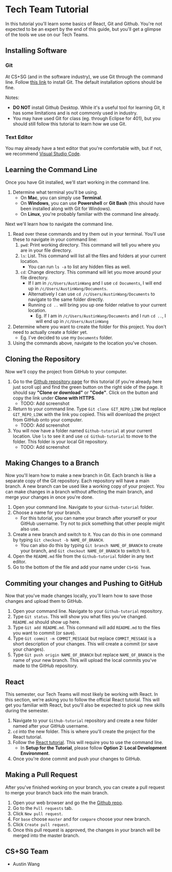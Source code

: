 # Tech Team Tutorial
In this tutorial you'll learn some basics of React, Git and Github. You're not expected to be an expert by the end of this guide, but you'll get a glimpse of the tools we use on our Tech Teams.

## Installing Software
### Git
At CS+SG (and in the software industry), we use Git through the command line.
Follow [this link](https://Git-scm.com/book/en/v2/Getting-Started-Installing-Git) to install Git. The default installation options should be fine.

Notes: 
- **DO NOT** install Github Desktop. While it's a useful tool for learning Git, it has some limitations and is not commonly used in industry.
- You may have used Git for class (eg. through Eclipse for 401), but you should still follow this tutorial to learn how we use Git.

### Text Editor
You may already have a text editor that you're comfortable with, but if not, we recommend [Visual Studio Code](https://code.visualstudio.com/).

## Learning the Command Line
Once you have Git installed, we'll start working in the command line.
1. Determine what terminal you'll be using.
    - On **Mac**, you can simply use **Terminal**. 
    - On **Windows**, you can use **Powershell** or **Git Bash** (this should have been installed along with Git for Windows).
    - On **Linux**, you're probably familiar with the command line already.

Next we'll learn how to navigate the command line.
1. Read over these commands and try them out in your terminal. You'll use these to navigate in your command line:
    1. `pwd`: Print working directory. This command will tell you where you are in your file directory.
    1. `ls`: List. This command will list all the files and folders at your current location.
        - You can run `ls -a` to list any hidden files as well.
    1. `cd`: Change directory. This command will let you move around your file directory.
        - If I am in `/c/Users/AustinWang` and I use `cd Documents`, I will end up in `/c/Users/AustinWang/Documents`. 
        - Alternatively I can use `cd /c/Users/AustinWang/Documents` to navigate to the same folder directly.
        - Running `cd ..` will bring you up one folder relative to your current location.
            - Eg. If I am in `/c/Users/AustinWang/Documents` and I run `cd ..`,  I will end up in `/c/Users/AustinWang`
1. Determine where you want to create the folder for this project. You don't need to actually create a folder yet.
    - Eg. I've decided to use my `Documents` folder.
1. Using the commands above, navigate to the location you've chosen.

## Cloning the Repository
Now we'll copy the project from GitHub to your computer.
1. Go to the [Github repository page](https://Github.com/unc-cs-sg/Github-tutorial) for this tutorial (if you're already here just scroll up) and find the green button on the right side of the page. It should say **"Clone or download"** or **"Code"**. Click on the button and copy the link under **Clone with HTTPS**.
    - TODO: Add screenshot
1. Return to your command line. Type `Git clone GIT_REPO_LINK` but replace `GIT_REPO_LINK` with the link you copied. This will download the project from GitHub onto your computer.
    - TODO: Add screenshot
1. You will now have a folder named `Github-tutorial` at your current location. Use `ls` to see it and use `cd Github-tutorial` to move to the folder. This folder is your local Git repository.
    - TODO: Add screenshot

## Making Changes to a Branch
Now you'll learn how to make a new branch in Git. Each branch is like a separate copy of the Git repository. Each repository will have a main branch. A new branch can be used like a working copy of your project. You can make changes in a branch without affecting the main branch, and merge your changes in once you're done.
1. Open your command line. Navigate to your `Github-tutorial` folder.
1. Choose a name for your branch.
    - For this tutorial, you can name your branch after yourself or your GitHub username. Try not to pick something that other people might also use.
1. Create a new branch and switch to it. You can  do this in one command by typing `Git checkout -b NAME_OF_BRANCH`.
    - You can also do this by typing `Git branch NAME_OF_BRANCH` to create your branch, and `Git checkout NAME_OF_BRANCH` to switch to it.
1. Open the `README.md` file from the `Github-tutorial` folder in any text editor.
1. Go to the bottom of the file and add your name under `CS+SG Team`.

## Commiting your changes and Pushing to GitHub
Now that you've made changes locally, you'll learn how to save those changes and upload them to GitHub.
1. Open your command line. Navigate to your `Github-tutorial` repository.
1. Type `Git status`. This will show you what files you've changed. `README.md` should show up here.
1. Type `Git add README.md`. This command will add `README.md` to the files you want to commit (or save).
1. Type `Git commit -m COMMIT_MESSAGE` but replace `COMMIT_MESSAGE` is a short description of your changes. This will create a commit (or save your changes).
1. Type `Git push origin NAME_OF_BRANCH` but replace `NAME_OF_BRANCH` is the name of your new branch. This will upload the local commits you've made to the GitHub repository.

## React
This semester, our Tech Teams will most likely be working with React. In this section, we're asking you to follow the official React tutorial. This will get you familiar with React, but you'll also be expected to pick up new skills during the semester.

1. Navigate to your `Github-tutorial` repository and create a new folder named after your GitHub username. 
1. `cd` into the new folder. This is where you'll create the project for the React tutorial.
1. Follow the [React tutorial](https://reactjs.org/tutorial/tutorial.html#setup-option-2-local-development-environment). This will require you to use the command line.
    - In **Setup for the Tutorial**, please follow **Option 2: Local Development Environment**.
1. Once you're done commit and push your changes to GitHub.

## Making a Pull Request
After you've finished working on your branch, you can create a pull request to merge your branch back into the main branch.
1. Open your web browser and go the the [Github repo](https://Github.com/unc-cs-sg/Github-tutorial).
1. Go to the `Pull requests` tab.
1. Click `New pull request`.
1. For `base` choose `master` and for `compare` choose your new branch.
1. Click `Create pull request`.
1. Once this pull request is approved, the changes in your branch will be merged into the master branch.

## CS+SG Team
- Austin Wang
